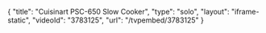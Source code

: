 {
    "title": "Cuisinart PSC-650 Slow Cooker",
    "type": "solo",
    "layout": "iframe-static",
    "videoId": "3783125",
    "url": "\/tvpembed\/3783125"
}
